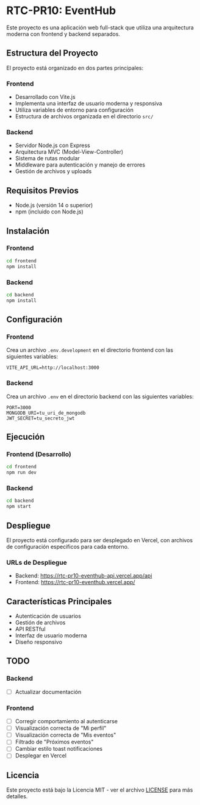 # RTC-PR10: EventHub

Este proyecto es una aplicación web full-stack que utiliza una arquitectura moderna con frontend y backend separados.

## Estructura del Proyecto

El proyecto está organizado en dos partes principales:

### Frontend

- Desarrollado con Vite.js
- Implementa una interfaz de usuario moderna y responsiva
- Utiliza variables de entorno para configuración
- Estructura de archivos organizada en el directorio `src/`

### Backend

- Servidor Node.js con Express
- Arquitectura MVC (Model-View-Controller)
- Sistema de rutas modular
- Middleware para autenticación y manejo de errores
- Gestión de archivos y uploads

## Requisitos Previos

- Node.js (versión 14 o superior)
- npm (incluido con Node.js)

## Instalación

### Frontend

```bash
cd frontend
npm install
```

### Backend

```bash
cd backend
npm install
```

## Configuración

### Frontend

Crea un archivo `.env.development` en el directorio frontend con las siguientes variables:

```
VITE_API_URL=http://localhost:3000
```

### Backend

Crea un archivo `.env` en el directorio backend con las siguientes variables:

```
PORT=3000
MONGODB_URI=tu_uri_de_mongodb
JWT_SECRET=tu_secreto_jwt
```

## Ejecución

### Frontend (Desarrollo)

```bash
cd frontend
npm run dev
```

### Backend

```bash
cd backend
npm start
```

## Despliegue

El proyecto está configurado para ser desplegado en Vercel, con archivos de configuración específicos para cada entorno.

### URLs de Despliegue

- Backend: https://rtc-pr10-eventhub-api.vercel.app/api
- Frontend: https://rtc-pr10-eventhub.vercel.app/

## Características Principales

- Autenticación de usuarios
- Gestión de archivos
- API RESTful
- Interfaz de usuario moderna
- Diseño responsivo

## TODO

### Backend

- [ ] Actualizar documentación

### Frontend

- [ ] Corregir comportamiento al autenticarse
- [ ] Visualización correcta de "Mi perfil"
- [ ] Visualización correcta de "Mis eventos"
- [ ] Filtrado de "Próximos eventos"
- [ ] Cambiar estilo toast notificaciones
- [ ] Desplegar en Vercel

## Licencia

Este proyecto está bajo la Licencia MIT - ver el archivo [LICENSE](LICENSE) para más detalles.
